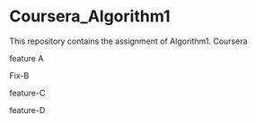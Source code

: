 # Coursera_Algorithm1
This repository contains the assignment of Algorithm1. Coursera


feature A


Fix-B


feature-C

feature-D